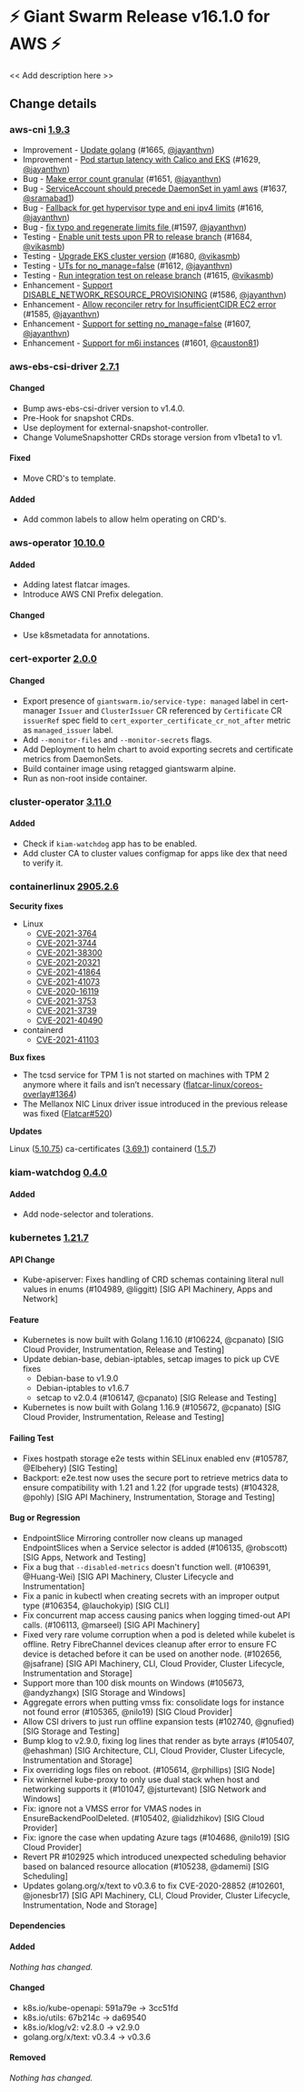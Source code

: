# :zap: Giant Swarm Release v16.1.0 for AWS :zap:

<< Add description here >>

## Change details


### aws-cni [1.9.3](https://github.com/aws/amazon-vpc-cni-k8s/releases/tag/v1.9.3)

* Improvement - [Update golang](https://github.com/aws/amazon-vpc-cni-k8s/pull/1665) (#1665, [@jayanthvn](https://github.com/jayanthvn))
* Improvement - [Pod startup latency with Calico and EKS](https://github.com/aws/amazon-vpc-cni-k8s/pull/1629) (#1629, [@jayanthvn](https://github.com/jayanthvn))
* Bug - [Make error count granular](https://github.com/aws/amazon-vpc-cni-k8s/pull/1651) (#1651, [@jayanthvn](https://github.com/jayanthvn))
* Bug - [ServiceAccount should precede DaemonSet in yaml aws](https://github.com/aws/amazon-vpc-cni-k8s/pull/1637) (#1637, [@sramabad1](https://github.com/sramabad1))
* Bug - [Fallback for get hypervisor type and eni ipv4 limits](https://github.com/aws/amazon-vpc-cni-k8s/pull/1616) (#1616, [@jayanthvn](https://github.com/jayanthvn))
* Bug - [fix typo and regenerate limits file ](https://github.com/aws/amazon-vpc-cni-k8s/pull/1597) (#1597, [@jayanthvn](https://github.com/jayanthvn))
* Testing - [Enable unit tests upon PR to release branch](https://github.com/aws/amazon-vpc-cni-k8s/pull/1684) (#1684, [@vikasmb](https://github.com/vikasmb))
* Testing - [Upgrade EKS cluster version](https://github.com/aws/amazon-vpc-cni-k8s/pull/1680) (#1680, [@vikasmb](https://github.com/vikasmb)) 
* Testing - [UTs for no_manage=false](https://github.com/aws/amazon-vpc-cni-k8s/pull/1612) (#1612, [@jayanthvn](https://github.com/jayanthvn))
* Testing - [Run integration test on release branch](https://github.com/aws/amazon-vpc-cni-k8s/pull/1615) (#1615, [@vikasmb](https://github.com/vikasmb))
* Enhancement - [Support DISABLE_NETWORK_RESOURCE_PROVISIONING](https://github.com/aws/amazon-vpc-cni-k8s/pull/1586) (#1586, [@jayanthvn](https://github.com/jayanthvn))
* Enhancement - [Allow reconciler retry for InsufficientCIDR EC2 error](https://github.com/aws/amazon-vpc-cni-k8s/pull/1585) (#1585, [@jayanthvn](https://github.com/jayanthvn))
* Enhancement - [Support for setting no_manage=false](https://github.com/aws/amazon-vpc-cni-k8s/pull/1607) (#1607, [@jayanthvn](https://github.com/jayanthvn))
* Enhancement - [Support for m6i instances](https://github.com/aws/amazon-vpc-cni-k8s/pull/1601) (#1601, [@causton81](https://github.com/causton81))



### aws-ebs-csi-driver [2.7.1](https://github.com/giantswarm/aws-ebs-csi-driver-app/releases/tag/v2.7.1)

#### Changed
- Bump aws-ebs-csi-driver version to v1.4.0.
- Pre-Hook for snapshot CRDs.
- Use deployment for external-snapshot-controller.
- Change VolumeSnapshotter CRDs storage version from v1beta1 to v1.

#### Fixed
- Move CRD's to template.

#### Added
- Add common labels to allow helm operating on CRD's.



### aws-operator [10.10.0](https://github.com/giantswarm/aws-operator/releases/tag/v10.10.0)

#### Added

- Adding latest flatcar images.
- Introduce AWS CNI Prefix delegation.

#### Changed

- Use k8smetadata for annotations.



### cert-exporter [2.0.0](https://github.com/giantswarm/cert-exporter/releases/tag/v2.0.0)

#### Changed
- Export presence of `giantswarm.io/service-type: managed` label in cert-manager `Issuer` and `ClusterIssuer` CR referenced by `Certificate` CR `issuerRef` spec field to `cert_exporter_certificate_cr_not_after` metric as `managed_issuer` label.
- Add `--monitor-files` and `--monitor-secrets` flags.
- Add Deployment to helm chart to avoid exporting secrets and certificate metrics from DaemonSets.
- Build container image using retagged giantswarm alpine.
- Run as non-root inside container.



### cluster-operator [3.11.0](https://github.com/giantswarm/cluster-operator/releases/tag/v3.11.0)

#### Added
- Check if `kiam-watchdog` app has to be enabled.
- Add cluster CA to cluster values configmap for apps like dex that need to
verify it.



### containerlinux [2905.2.6](https://www.flatcar-linux.org/releases/#release-2905.2.6)

**Security fixes**

* Linux
    - [CVE-2021-3764](https://nvd.nist.gov/vuln/detail/CVE-2021-3764)
    - [CVE-2021-3744](https://nvd.nist.gov/vuln/detail/CVE-2021-3744)
    - [CVE-2021-38300](https://nvd.nist.gov/vuln/detail/CVE-2021-38300)
    - [CVE-2021-20321](https://nvd.nist.gov/vuln/detail/CVE-2021-20321)
    - [CVE-2021-41864](https://nvd.nist.gov/vuln/detail/CVE-2021-41864)
    - [CVE-2021-41073](https://nvd.nist.gov/vuln/detail/CVE-2021-41073)
    - [CVE-2020-16119](https://nvd.nist.gov/vuln/detail/CVE-2020-16119)
    - [CVE-2021-3753](https://nvd.nist.gov/vuln/detail/CVE-2021-3753)
    - [CVE-2021-3739](https://nvd.nist.gov/vuln/detail/CVE-2021-3739)
    - [CVE-2021-40490](https://nvd.nist.gov/vuln/detail/CVE-2021-40490)
* containerd
    - [CVE-2021-41103](https://nvd.nist.gov/vuln/detail/CVE-2021-41103)


**Bux fixes**

* The tcsd service for TPM 1 is not started on machines with TPM 2 anymore where it fails and isn’t necessary ([flatcar-linux/coreos-overlay#1364](https://github.com/flatcar-linux/coreos-overlay/pull/1364))
* The Mellanox NIC Linux driver issue introduced in the previous release was fixed ([Flatcar#520](https://github.com/flatcar-linux/Flatcar/issues/520))



**Updates**

Linux ([5.10.75](https://lwn.net/Articles/873465/))
ca-certificates ([3.69.1](https://firefox-source-docs.mozilla.org/security/nss/releases/nss_3_69_1.html#nss-3-69-1-release-notes))
containerd ([1.5.7](https://github.com/containerd))



### kiam-watchdog [0.4.0](https://github.com/giantswarm/kiam-watchdog/releases/tag/v0.4.0)

#### Added

- Add node-selector and tolerations.



### kubernetes [1.21.7](https://github.com/kubernetes/kubernetes/releases/tag/v1.21.7)

#### API Change
- Kube-apiserver: Fixes handling of CRD schemas containing literal null values in enums (#104989, @liggitt) [SIG API Machinery, Apps and Network]

#### Feature
- Kubernetes is now built with Golang 1.16.10 (#106224, @cpanato) [SIG Cloud Provider, Instrumentation, Release and Testing]
- Update debian-base, debian-iptables, setcap images to pick up CVE fixes
  - Debian-base to v1.9.0
  - Debian-iptables to v1.6.7
  - setcap to v2.0.4 (#106147, @cpanato) [SIG Release and Testing]
- Kubernetes is now built with Golang 1.16.9 (#105672, @cpanato) [SIG Cloud Provider, Instrumentation, Release and Testing]

#### Failing Test
- Fixes hostpath storage e2e tests within SELinux enabled env (#105787, @Elbehery) [SIG Testing]
- Backport: e2e.test now uses the secure port to retrieve metrics data to ensure compatibility with 1.21 and 1.22 (for upgrade tests) (#104328, @pohly) [SIG API Machinery, Instrumentation, Storage and Testing]

#### Bug or Regression
- EndpointSlice Mirroring controller now cleans up managed EndpointSlices when a Service selector is added (#106135, @robscott) [SIG Apps, Network and Testing]
- Fix a bug that `--disabled-metrics` doesn't function well. (#106391, @Huang-Wei) [SIG API Machinery, Cluster Lifecycle and Instrumentation]
- Fix a panic in kubectl when creating secrets with an improper output type (#106354, @lauchokyip) [SIG CLI]
- Fix concurrent map access causing panics when logging timed-out API calls. (#106113, @marseel) [SIG API Machinery]
- Fixed very rare volume corruption when a pod is deleted while kubelet is offline.
  Retry FibreChannel devices cleanup after error to ensure FC device is detached before it can be used on another node. (#102656, @jsafrane) [SIG API Machinery, CLI, Cloud Provider, Cluster Lifecycle, Instrumentation and Storage]
- Support more than 100 disk mounts on Windows (#105673, @andyzhangx) [SIG Storage and Windows]
- Aggregate errors when putting vmss
  fix: consolidate logs for instance not found error (#105365, @nilo19) [SIG Cloud Provider]
- Allow CSI drivers to just run offline expansion tests (#102740, @gnufied) [SIG Storage and Testing]
- Bump klog to v2.9.0, fixing log lines that render as byte arrays (#105407, @ehashman) [SIG Architecture, CLI, Cloud Provider, Cluster Lifecycle, Instrumentation and Storage]
- Fix overriding logs files on reboot. (#105614, @rphillips) [SIG Node]
- Fix winkernel kube-proxy to only use dual stack when host and networking supports it (#101047, @jsturtevant) [SIG Network and Windows]
- Fix: ignore not a VMSS error for VMAS nodes in EnsureBackendPoolDeleted. (#105402, @ialidzhikov) [SIG Cloud Provider]
- Fix: ignore the case when updating Azure tags (#104686, @nilo19) [SIG Cloud Provider]
- Revert PR #102925 which introduced unexpected scheduling behavior based on balanced resource allocation (#105238, @damemi) [SIG Scheduling]
- Updates golang.org/x/text to v0.3.6 to fix CVE-2020-28852 (#102601, @jonesbr17) [SIG API Machinery, CLI, Cloud Provider, Cluster Lifecycle, Instrumentation, Node and Storage]

#### Dependencies
#### Added
_Nothing has changed._
#### Changed
- k8s.io/kube-openapi: 591a79e → 3cc51fd
- k8s.io/utils: 67b214c → da69540
- k8s.io/klog/v2: v2.8.0 → v2.9.0
- golang.org/x/text: v0.3.4 → v0.3.6
#### Removed
_Nothing has changed._


